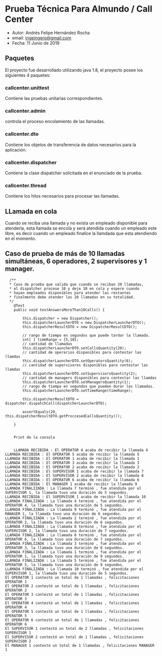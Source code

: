 
# Prueba Técnica Para Almundo / Call Center
* Autor: Andrés Felipe Hernández Rocha
* email: ingeingero@gmail.com
* Fecha: 11 Junio de 2019

## Paquetes

El proyecto fue desarrollado utilizando java 1.8, el proyecto posee los siguientes 4 paquetes:

### callcenter.unittest

Contiene las pruebas unitarias correspondientes.

### callcenter.admin

controla el proceso encolamiento de las llamadas.

### callcenter.dto

Contiene los objetos de transferencia de datos necesarios para la aplicación.

### callcenter.dispatcher

Contiene la clase dispatcher solicitada en el enunciado de la prueba.

### callcenter.thread

Contiene los hilos necesarios para procesar las llamadas.

## LLamada en cola

Cuando se reciba una llamada y no exista un empleado disponible para atenderla, esta llamada se encola y será atendida cuando  un empleado este libre, es decir cuando un empleado finalice la llamdada que esta atendiendo en el momento.

## Caso de prueba de más de 10 llamadas simultáneas, 6 operadores, 2 supervisores y 1 manager.

```
  /**
  * Caso de prueba que valida que cuando se reciban 20 llamadas, 
  * el dispatcher procese 10 y deje 10 en cola y espere cuando     
  * hayan empleados disponibles para atender las restantes
  * finalmente debe atender las 20 llamadas en su totalidad.
  */
	@Test
	public void testAnswersMoreThan10Calls() {
		
		this.dispatcher = new Dispatcher();
		this.dispatcherLauncherDTO = new DispatcherLauncherDTO();
		this.dispatcherResultDTO = new DispatcherResultDTO();
		
		// rango de tiempo en segundos que puede tardar la llamada.
		int[ ] timeRange = {5,10};
		// cantidad de llamadas
		this.dispatcherLauncherDTO.setCallsQuantity(20);
		// cantidad de operarios disponibles para contestar las llamdas
		this.dispatcherLauncherDTO.setOperatorsQuantity(6);
		// cantidad de supervisores disponibles para contestar las llamdas
		this.dispatcherLauncherDTO.setSupervisorsQuantity(2);
		// cantidad de managers disponibles para contestar las llamdas
		this.dispatcherLauncherDTO.setManagersQuantity(1);
		// rango de tiempo en segundos que pueden durar las llamadas.
		this.dispatcherLauncherDTO.setTimeRange(timeRange);
		
		this.dispatcherResultDTO = dispatcher.dispatchCall(dispatcherLauncherDTO);
		
		assertEquals(20, this.dispatcherResultDTO.getProccesedCallsQuantity());
		
	}
	
	
	Print de la consola
	
	
	LLAMADA RECIBIDA : El OPERATOR 4 acaba de recibir la llamada 4
LLAMADA RECIBIDA : El OPERATOR 5 acaba de recibir la llamada 5
LLAMADA RECIBIDA : El OPERATOR 1 acaba de recibir la llamada 1
LLAMADA RECIBIDA : El OPERATOR 3 acaba de recibir la llamada 3
LLAMADA RECIBIDA : El OPERATOR 2 acaba de recibir la llamada 2
LLAMADA RECIBIDA : El SUPERVISOR 1 acaba de recibir la llamada 7
LLAMADA RECIBIDA : El SUPERVISOR 2 acaba de recibir la llamada 8
LLAMADA RECIBIDA : El OPERATOR 6 acaba de recibir la llamada 6
LLAMADA RECIBIDA : El MANAGER 1 acaba de recibir la llamada 9
LLAMADA FINALIZADA : La llamada 7 terminó , fue atendida por el SUPERVISOR 1, la llamada tuvo una duración de 5 segundos.
LLAMADA RECIBIDA : El SUPERVISOR 1 acaba de recibir la llamada 10
LLAMADA FINALIZADA : La llamada 4 terminó , fue atendida por el OPERATOR 4, la llamada tuvo una duración de 5 segundos.
LLAMADA FINALIZADA : La llamada 9 terminó , fue atendida por el MANAGER 1, la llamada tuvo una duración de 6 segundos.
LLAMADA FINALIZADA : La llamada 2 terminó , fue atendida por el OPERATOR 2, la llamada tuvo una duración de 6 segundos.
LLAMADA FINALIZADA : La llamada 8 terminó , fue atendida por el SUPERVISOR 2, la llamada tuvo una duración de 7 segundos.
LLAMADA FINALIZADA : La llamada 6 terminó , fue atendida por el OPERATOR 6, la llamada tuvo una duración de 7 segundos.
LLAMADA FINALIZADA : La llamada 3 terminó , fue atendida por el OPERATOR 3, la llamada tuvo una duración de 8 segundos.
LLAMADA FINALIZADA : La llamada 1 terminó , fue atendida por el OPERATOR 1, la llamada tuvo una duración de 9 segundos.
LLAMADA FINALIZADA : La llamada 5 terminó , fue atendida por el OPERATOR 5, la llamada tuvo una duración de 9 segundos.
LLAMADA FINALIZADA : La llamada 10 terminó , fue atendida por el SUPERVISOR 1, la llamada tuvo una duración de 5 segundos.
El OPERATOR 1 contestó un total de 1 llamadas , felicitaciones OPERATOR 1
El OPERATOR 2 contestó un total de 1 llamadas , felicitaciones OPERATOR 2
El OPERATOR 3 contestó un total de 1 llamadas , felicitaciones OPERATOR 3
El OPERATOR 4 contestó un total de 1 llamadas , felicitaciones OPERATOR 4
El OPERATOR 5 contestó un total de 1 llamadas , felicitaciones OPERATOR 5
El OPERATOR 6 contestó un total de 1 llamadas , felicitaciones OPERATOR 6
El SUPERVISOR 1 contestó un total de 2 llamadas , felicitaciones SUPERVISOR 1
El SUPERVISOR 2 contestó un total de 1 llamadas , felicitaciones SUPERVISOR 2
El MANAGER 1 contestó un total de 1 llamadas , felicitaciones MANAGER 1


	
	
```

